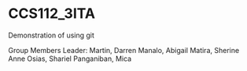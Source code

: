 # CCS112_3ITA
Demonstration of using git

Group Members
Leader: Martin, Darren
  Manalo, Abigail
  Matira, Sherine Anne
  Osias, Shariel 
  Panganiban, Mica
